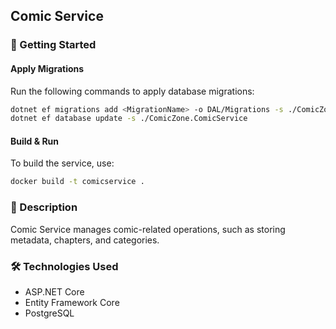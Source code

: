 ## Comic Service

### 🚀 Getting Started

#### Apply Migrations
Run the following commands to apply database migrations:

```sh
dotnet ef migrations add <MigrationName> -o DAL/Migrations -s ./ComicZone.ComicService
dotnet ef database update -s ./ComicZone.ComicService
```

#### Build & Run
To build the service, use:

```sh
docker build -t comicservice .
```

### 📌 Description
Comic Service manages comic-related operations, such as storing metadata, chapters, and categories.

### 🛠️ Technologies Used
- ASP.NET Core
- Entity Framework Core
- PostgreSQL